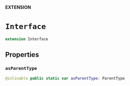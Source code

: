 **EXTENSION**

# `Interface`
```swift
extension Interface
```

## Properties
### `asParentType`

```swift
@inlinable public static var asParentType: ParentType
```
